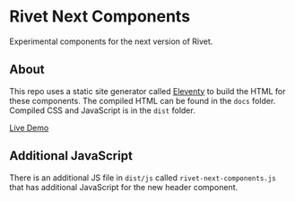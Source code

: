 # Rivet Next Components
Experimental components for the next version of Rivet.

## About
This repo uses a static site generator called [Eleventy](https://www.11ty.io/) to build the HTML for these components.
The compiled HTML can be found in the `docs` folder. Compiled CSS and JavaScript is in the `dist` folder.

[Live Demo](https://levimcg.github.io/rivet-next-components/)

## Additional JavaScript
There is an additional JS file in `dist/js` called `rivet-next-components.js` that has additional JavaScript for the new header component.